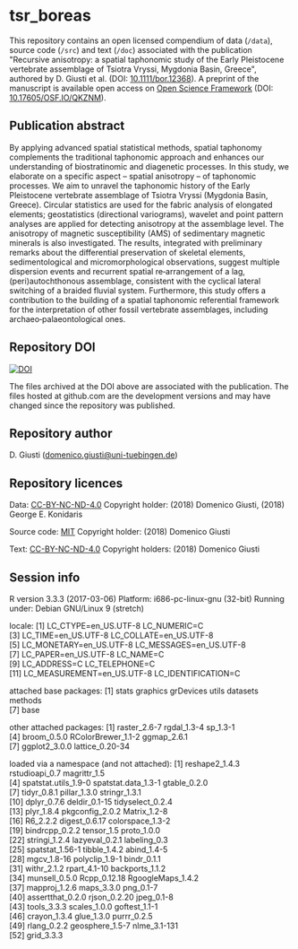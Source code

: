 tsr_boreas
==========

This repository contains an open licensed compendium of data (`/data`), source code (`/src`) and text (`/doc`) associated with the publication "Recursive anisotropy: a spatial taphonomic study of the Early Pleistocene vertebrate assemblage of Tsiotra Vryssi, Mygdonia Basin, Greece", authored by D. Giusti et al. (DOI: [10.1111/bor.12368](https://doi.org/10.1111/bor.12368)). A preprint of the manuscript is available open access on [Open Science Framework](https://osf.io/qkznm/) (DOI: [10.17605/OSF.IO/QKZNM](https://doi.org/10.17605/OSF.IO/QKZNM)).

## Publication abstract

By applying advanced spatial statistical methods, spatial taphonomy complements the traditional taphonomic approach and enhances our understanding of biostratinomic and diagenetic processes. In this study, we elaborate on a specific aspect – spatial anisotropy – of taphonomic processes. We aim to unravel the taphonomic history of the Early Pleistocene vertebrate assemblage of Tsiotra Vryssi (Mygdonia Basin, Greece). Circular statistics are used for the fabric analysis of elongated elements; geostatistics (directional variograms), wavelet and point pattern analyses are applied for detecting anisotropy at the assemblage level. The anisotropy of magnetic susceptibility (AMS) of sedimentary magnetic minerals is also investigated. The results, integrated with preliminary remarks about the differential preservation of skeletal elements, sedimentological and micromorphological observations, suggest multiple dispersion events and recurrent spatial re‐arrangement of a lag, (peri)autochthonous assemblage, consistent with the cyclical lateral switching of a braided fluvial system. Furthermore, this study offers a contribution to the building of a spatial taphonomic referential framework for the interpretation of other fossil vertebrate assemblages, including archaeo‐palaeontological ones.

## Repository DOI

[![DOI](https://zenodo.org/badge/DOI/10.5281/zenodo.1435836.svg)](https://doi.org/10.5281/zenodo.1435836)

The files archived at the DOI above are associated with the publication. The files hosted at github.com are the development versions and may have changed since the repository was published.

## Repository author

D. Giusti (domenico.giusti@uni-tuebingen.de)

## Repository licences

Data: [CC-BY-NC-ND-4.0](https://creativecommons.org/licenses/by-nc-nd/4.0/) Copyright holder: (2018) Domenico Giusti, (2018) George E. Konidaris

Source code: [MIT](https://opensource.org/licenses/MIT) Copyright holder: (2018) Domenico Giusti

Text: [CC-BY-NC-ND-4.0](https://creativecommons.org/licenses/by-nc-nd/4.0/) Copyright holders: (2018) Domenico Giusti

## Session info

R version 3.3.3 (2017-03-06)
Platform: i686-pc-linux-gnu (32-bit)
Running under: Debian GNU/Linux 9 (stretch)

locale:
 [1] LC_CTYPE=en_US.UTF-8       LC_NUMERIC=C              
 [3] LC_TIME=en_US.UTF-8        LC_COLLATE=en_US.UTF-8    
 [5] LC_MONETARY=en_US.UTF-8    LC_MESSAGES=en_US.UTF-8   
 [7] LC_PAPER=en_US.UTF-8       LC_NAME=C                 
 [9] LC_ADDRESS=C               LC_TELEPHONE=C            
[11] LC_MEASUREMENT=en_US.UTF-8 LC_IDENTIFICATION=C       

attached base packages:
[1] stats     graphics  grDevices utils     datasets  methods  
[7] base     

other attached packages:
[1] raster_2.6-7       rgdal_1.3-4        sp_1.3-1          
[4] broom_0.5.0        RColorBrewer_1.1-2 ggmap_2.6.1       
[7] ggplot2_3.0.0      lattice_0.20-34   

loaded via a namespace (and not attached):
 [1] reshape2_1.4.3       rstudioapi_0.7       magrittr_1.5        
 [4] spatstat.utils_1.9-0 spatstat.data_1.3-1  gtable_0.2.0        
 [7] tidyr_0.8.1          pillar_1.3.0         stringr_1.3.1       
[10] dplyr_0.7.6          deldir_0.1-15        tidyselect_0.2.4    
[13] plyr_1.8.4           pkgconfig_2.0.2      Matrix_1.2-8        
[16] R6_2.2.2             digest_0.6.17        colorspace_1.3-2    
[19] bindrcpp_0.2.2       tensor_1.5           proto_1.0.0         
[22] stringi_1.2.4        lazyeval_0.2.1       labeling_0.3        
[25] spatstat_1.56-1      tibble_1.4.2         abind_1.4-5         
[28] mgcv_1.8-16          polyclip_1.9-1       bindr_0.1.1         
[31] withr_2.1.2          rpart_4.1-10         backports_1.1.2     
[34] munsell_0.5.0        Rcpp_0.12.18         RgoogleMaps_1.4.2   
[37] mapproj_1.2.6        maps_3.3.0           png_0.1-7           
[40] assertthat_0.2.0     rjson_0.2.20         jpeg_0.1-8          
[43] tools_3.3.3          scales_1.0.0         goftest_1.1-1       
[46] crayon_1.3.4         glue_1.3.0           purrr_0.2.5         
[49] rlang_0.2.2          geosphere_1.5-7      nlme_3.1-131        
[52] grid_3.3.3
